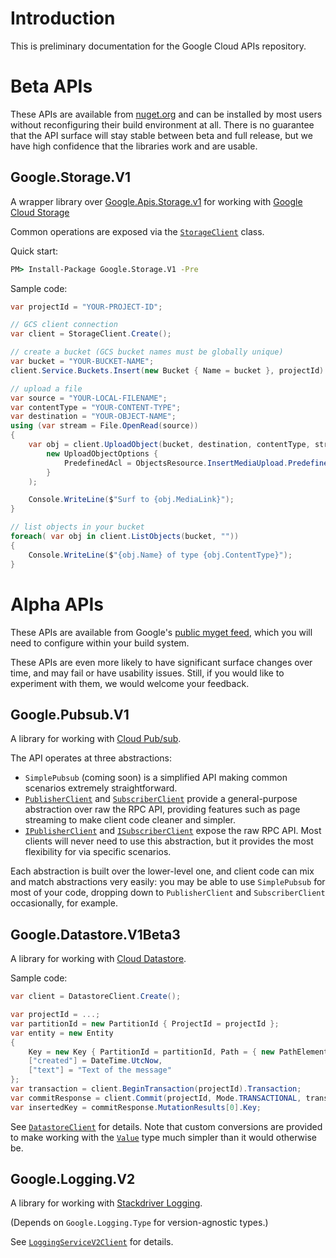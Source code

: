 # Introduction

This is preliminary documentation for the Google Cloud APIs
repository.

# Beta APIs

These APIs are available from [nuget.org](https://nuget.org) and can
be installed by most users without reconfiguring their build
environment at all. There is no guarantee that the API surface will
stay stable between beta and full release, but we have high confidence
that the libraries work and are usable.

## Google.Storage.V1

A wrapper library over
[Google.Apis.Storage.v1](https://www.nuget.org/packages/Google.Apis.Storage.v1/)
for working with [Google Cloud Storage](https://cloud.google.com/storage/)

Common operations are exposed via the
[`StorageClient`](obj/api/Google.Storage.V1.StorageClient.yml) class.

Quick start:
```bat
PM> Install-Package Google.Storage.V1 -Pre
```

Sample code:
```csharp
var projectId = "YOUR-PROJECT-ID";

// GCS client connection
var client = StorageClient.Create();

// create a bucket (GCS bucket names must be globally unique)
var bucket = "YOUR-BUCKET-NAME";
client.Service.Buckets.Insert(new Bucket { Name = bucket }, projectId).Execute();

// upload a file
var source = "YOUR-LOCAL-FILENAME";
var contentType = "YOUR-CONTENT-TYPE";
var destination = "YOUR-OBJECT-NAME";
using (var stream = File.OpenRead(source))
{
    var obj = client.UploadObject(bucket, destination, contentType, stream, 
        new UploadObjectOptions {
            PredefinedAcl = ObjectsResource.InsertMediaUpload.PredefinedAclEnum.PublicRead
        }
    );

    Console.WriteLine($"Surf to {obj.MediaLink}");
}

// list objects in your bucket
foreach( var obj in client.ListObjects(bucket, ""))
{
    Console.WriteLine($"{obj.Name} of type {obj.ContentType}");
}
```

# Alpha APIs

These APIs are available from Google's [public myget
feed](http://https://www.myget.org/gallery/google-dotnet-public),
which you will need to configure within your build system.

These APIs are even more likely to have significant surface
changes over time, and may fail or have usability issues. Still, if
you would like to experiment with them, we would welcome your
feedback.

## Google.Pubsub.V1

A library for working with [Cloud Pub/sub](https://cloud.google.com/pubsub/).

The API operates at three abstractions:

- `SimplePubsub` (coming soon) is a simplified API making common
scenarios extremely straightforward.
- [`PublisherClient`](obj/api/Google.Pubsub.V1.PublisherClient.yml) and
[`SubscriberClient`](obj/api/Google.Pubsub.V1.SubscriberClient.yml)
provide a general-purpose abstraction over raw the RPC API, providing
features such as page streaming to make client code cleaner and
simpler.
- [`IPublisherClient`](obj/api/Google.Pubsub.V1.Publisher.IPublisherClient.yml)
and [`ISubscriberClient`](obj/api/Google.Pubsub.V1.Subscriber.ISubscriberClient.yml)
expose the raw RPC API. Most clients will never need to use this
abstraction, but it provides the most flexibility for via specific
scenarios.

Each abstraction is built over the lower-level one, and client code
can mix and match abstractions very easily: you may be able to use
`SimplePubsub` for most of your code, dropping down to
`PublisherClient` and `SubscriberClient` occasionally, for example.

## Google.Datastore.V1Beta3

A library for working with [Cloud Datastore](https://cloud.google.com/datastore/).

Sample code:

```csharp
var client = DatastoreClient.Create();

var projectId = ...;
var partitionId = new PartitionId { ProjectId = projectId };
var entity = new Entity
{
    Key = new Key { PartitionId = partitionId, Path = { new PathElement { Kind = "message" } } },
    ["created"] = DateTime.UtcNow,
    ["text"] = "Text of the message"
};
var transaction = client.BeginTransaction(projectId).Transaction;
var commitResponse = client.Commit(projectId, Mode.TRANSACTIONAL, transaction, new[] { entity.ToInsert() });
var insertedKey = commitResponse.MutationResults[0].Key;
```

See [`DatastoreClient`](obj/api/Google.Datastore.V1Beta3.DatastoreClient.yml)
for details. Note that custom conversions are provided to make
working with the [`Value`](obj/api/Google.Datastore.V1Beta3.Value.yml) type much
simpler than it would otherwise be.

## Google.Logging.V2

A library for working with [Stackdriver Logging](https://cloud.google.com/logging/).

(Depends on `Google.Logging.Type` for version-agnostic types.)

See [`LoggingServiceV2Client`](obj/api/Google.Logging.V2.LoggingServiceV2Client.yml)
for details.
